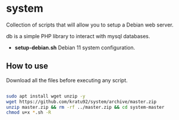 # system
Collection of scripts that will allow you to setup a Debian web server.

db is a simple PHP library to interact with mysql databases.
* **setup-debian.sh** Debian 11 system configuration.

## How to use

Download all the files before executing any script.

```bash

sudo apt install wget unzip -y
wget https://github.com/kratu92/system/archive/master.zip
unzip master.zip && rm -rf ../master.zip && cd system-master
chmod u+x *.sh -R
```
